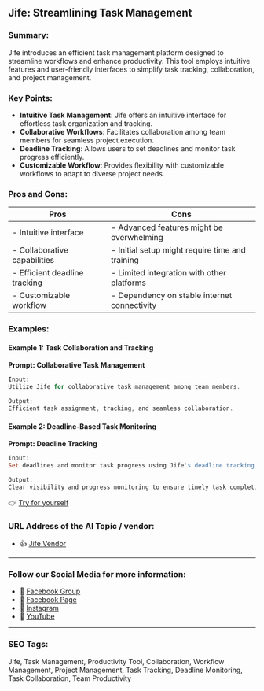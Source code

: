 ## Jife: Streamlining Task Management

### Summary:

Jife introduces an efficient task management platform designed to streamline workflows and enhance productivity. This tool employs intuitive features and user-friendly interfaces to simplify task tracking, collaboration, and project management.

### Key Points:

- **Intuitive Task Management**: Jife offers an intuitive interface for effortless task organization and tracking.
- **Collaborative Workflows**: Facilitates collaboration among team members for seamless project execution.
- **Deadline Tracking**: Allows users to set deadlines and monitor task progress efficiently.
- **Customizable Workflow**: Provides flexibility with customizable workflows to adapt to diverse project needs.

### Pros and Cons:

| Pros                               | Cons                                          |
|------------------------------------|-----------------------------------------------|
| - Intuitive interface              | - Advanced features might be overwhelming     |
| - Collaborative capabilities       | - Initial setup might require time and training|
| - Efficient deadline tracking      | - Limited integration with other platforms    |
| - Customizable workflow            | - Dependency on stable internet connectivity |

### Examples:

#### Example 1: Task Collaboration and Tracking
**Prompt: Collaborative Task Management**

```dart
Input:
Utilize Jife for collaborative task management among team members.

Output:
Efficient task assignment, tracking, and seamless collaboration.
```

#### Example 2: Deadline-Based Task Monitoring
**Prompt: Deadline Tracking**

```dart
Input:
Set deadlines and monitor task progress using Jife's deadline tracking feature.

Output:
Clear visibility and progress monitoring to ensure timely task completion.
```

👉 <a href="https://jife.com/" target="_blank">Try for yourself</a>

### URL Address of the AI Topic / vendor:

- 👍 <a href="https://jife.com/" target="_blank">Jife Vendor</a>

<hr>

### Follow our Social Media for more information:

- 📘 <a href="https://www.facebook.com/groups/trionxai" target="_blank">Facebook Group</a>
- 📄 <a href="https://www.facebook.com/ai.trionxai" target="_blank">Facebook Page</a>
- 📸 <a href="https://www.instagram.com/trionxai/" target="_blank">Instagram</a>
- 🎥 <a href="https://www.youtube.com/@robotdocs/" target="_blank">YouTube</a>

<hr>

### SEO Tags:
Jife, Task Management, Productivity Tool, Collaboration, Workflow Management, Project Management, Task Tracking, Deadline Monitoring, Task Collaboration, Team Productivity